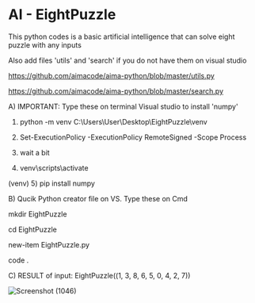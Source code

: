 # AI - EightPuzzle
This python codes is a basic artificial intelligence that can solve eight puzzle with any inputs

Also add files 'utils' and 'search' if you do not have them on visual studio

https://github.com/aimacode/aima-python/blob/master/utils.py

https://github.com/aimacode/aima-python/blob/master/search.py

A) IMPORTANT: Type these on terminal Visual studio to install 'numpy'

1) python -m venv C:\Users\User\Desktop\EightPuzzle\venv

2) Set-ExecutionPolicy -ExecutionPolicy RemoteSigned -Scope Process

3) wait a bit

4) venv\scripts\activate

(venv) 5) pip install numpy


B) Qucik Python creator file on VS. Type these on Cmd

mkdir EightPuzzle

cd EightPuzzle

new-item EightPuzzle.py

code .


C) RESULT of input: EightPuzzle((1, 3, 8, 6, 5, 0, 4, 2, 7))

![Screenshot (1046)](https://user-images.githubusercontent.com/102126445/160235668-2bbf7a2d-035a-42a8-b6d0-87978692c5dd.png)
